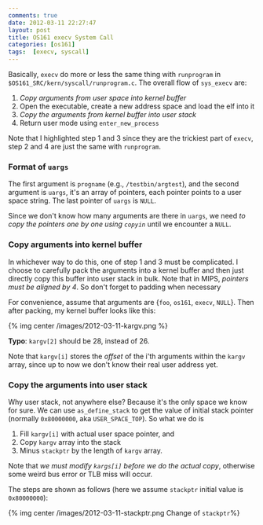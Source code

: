 ```yaml
---
comments: true
date: 2012-03-11 22:27:47
layout: post
title: OS161 execv System Call
categories: [os161]
tags:  [execv, syscall]
---
```


Basically, `execv` do more or less the same thing with `runprogram` in
`$OS161_SRC/kern/syscall/runprogram.c`. The overall flow of `sys_execv` are:

  1. _Copy arguments from user space into kernel buffer_
  2. Open the executable, create a new address space and load the elf into it
  3. _Copy the arguments from kernel buffer into user stack_
  4. Return user mode using `enter_new_process`

<!-- more -->

Note that I highlighted step 1 and 3 since they are the trickiest part of
`execv`, step 2 and 4 are just the same with `runprogram`.

### Format of `uargs`

The first argument is `progname` (e.g., `/testbin/argtest`), and the second
argument is `uargs`, it's an array of pointers, each pointer points to a user
space string. The last pointer of `uargs` is `NULL`.

Since we don't know how many arguments are there in `uargs`, we need *to copy
the pointers one by one using `copyin`* until we encounter a `NULL`.


### Copy arguments into kernel buffer

In whichever way to do this, one of step 1 and 3 must be complicated. I choose
to carefully pack the arguments into a kernel buffer and then just directly
copy this buffer into user stack in bulk. Note that in MIPS, _pointers must be 
aligned by 4_. So don't forget to padding when necessary

For convenience, assume that arguments are {`foo`, `os161`, `execv`, `NULL`}.
Then after packing, my kernel buffer looks like this:

{% img center /images/2012-03-11-kargv.png %}

__Typo__: `kargv[2]` should be 28, instead of 26.

Note that `kargv[i]` stores the _offset_ of the i'th arguments within the
`kargv` array, since up to now we don't know their real user address yet.


### Copy the arguments into user stack

Why user stack, not anywhere else? Because it's the only space we know for
sure. We can use `as_define_stack` to get the value of initial stack pointer
(normally `0x80000000`, aka `USER_SPACE_TOP`). So what we do is 

 1. Fill `kargv[i]` with actual user space pointer, and 
 2. Copy `kargv` array into the stack 
 3. Minus `stackptr` by the length of `kargv` array. 

Note that _we must modify `kargs[i]` before we do the actual copy_, 
otherwise some weird bus error or TLB miss will occur.

The steps are shown as follows (here we assume `stackptr` initial value is
`0x80000000`):

{% img center /images/2012-03-11-stackptr.png Change of `stackptr`%}
